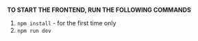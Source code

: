 __TO START THE FRONTEND, RUN THE FOLLOWING COMMANDS__
1. `npm install` - for the first time only
2. `npm run dev`
